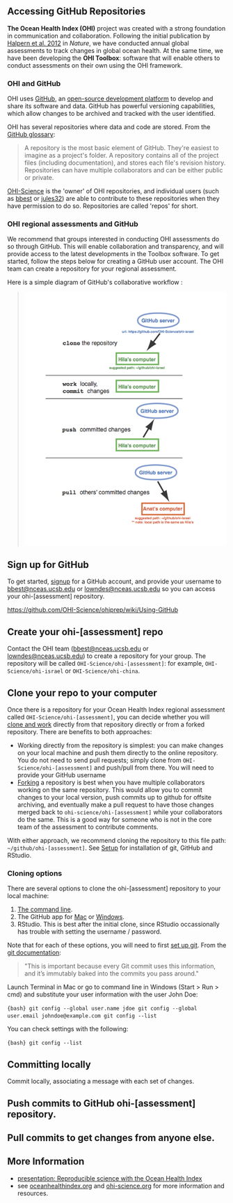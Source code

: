 Accessing GitHub Repositories
-----------------------------

**The Ocean Health Index (OHI)** project was created with a strong foundation in communication and collaboration. Following the initial publication by [Halpern et al. 2012](http://www.nature.com/nature/journal/v488/n7413/abs/nature11397.html) in *Nature*, we have conducted annual global assessments to track changes in global ocean health. At the same time, we have been developing the **OHI Toolbox**: software that will enable others to conduct assessments on their own using the OHI framework.

### OHI and GitHub

OHI uses [GitHub](http://github.com), an [open-source development platform](http://en.wikipedia.org/wiki/GitHub) to develop and share its software and data. GitHub has powerful versioning capabilities, which allow changes to be archived and tracked with the user identified.

OHI has several repositories where data and code are stored. From the [GitHub glossary](https://help.github.com/articles/github-glossary#repository):

> A repository is the most basic element of GitHub. They're easiest to imagine as a project's folder. A repository contains all of the project files (including documentation), and stores each file's revision history. Repositories can have multiple collaborators and can be either public or private.

[OHI-Science](https://github.com/OHI-Science) is the 'owner' of OHI repositories, and individual users (such as [bbest](https://github.com/bbest) or [jules32](https://github.com/jules32)) are able to contribute to these repositories when they have permission to do so. Repositories are called 'repos' for short.

### OHI regional assessments and GitHub

We recommend that groups interested in conducting OHI assessments do so through GitHub. This will enable collaboration and transparency, and will provide access to the latest developments in the Toolbox software. To get started, follow the steps below for creating a GitHub user account. The OHI team can create a repository for your regional assessment.

Here is a simple diagram of GitHub's collaborative workflow :

> ![](zfig_clone_push_pull.png)

Sign up for GitHub
------------------

To get started, [signup](http://github.com) for a GitHub account, and provide your username to <bbest@nceas.ucsb.edu> or <lowndes@nceas.ucsb.edu> so you can access your ohi-[assessment] repository.

<https://github.com/OHI-Science/ohiprep/wiki/Using-GitHub>

Create your ohi-[assessment] repo
---------------------------------

Contact the OHI team (<bbest@nceas.ucsb.edu> or <lowndes@nceas.ucsb.edu>) to create a repository for your group. The repository will be called `OHI-Science/ohi-[assessment]`: for example, `OHI-Science/ohi-israel` or `OHI-Science/ohi-china`.

Clone your repo to your computer
--------------------------------

Once there is a repository for your Ocean Health Index regional assessment called `OHI-Science/ohi-[assessment]`, you can decide whether you will [clone and work](https://github.com/OHI-Science/ohiprep/wiki/Setup#github_fork) directly from that repository directly or from a forked repository. There are benefits to both approaches:

-   Working directly from the repository is simplest: you can make changes on your local machine and push them directly to the online repository. You do not need to send pull requests; simply clone from `OHI-Science/ohi-[assessment]` and push/pull from there. You will need to provide your GitHub username
-   [Forking](https://help.github.com/articles/fork-a-repo) a repository is best when you have multiple collaborators working on the same repository. This would allow you to commit changes to your local version, push commits up to github for offsite archiving, and eventually make a pull request to have those changes merged back to `ohi-science/ohi-[assessment]` while your collaborators do the same. This is a good way for someone who is not in the core team of the assessment to contribute comments.

With either approach, we recommend cloning the repository to this file path: `~/github/ohi-[assessment]`. See [Setup](https://github.com/OHI-Science/ohiprep/wiki/Setup) for installation of git, GitHub and RStudio.

### Cloning options

There are several options to clone the ohi-[assessment] repository to your local machine:

1.  [The command line](https://help.github.com/articles/fork-a-repo#keep-your-fork-synced).
2.  The GitHub app for [Mac](https://mac.github.com/) or [Windows](https://windows.github.com/).
3.  RStudio. This is best after the initial clone, since RStudio occassionally has trouble with setting the username / password.

Note that for each of these options, you will need to first [set up git](https://help.github.com/articles/fork-a-repo#step-1-set-up-git). From the [git documentation](http://git-scm.com/book/en/Getting-Started-First-Time-Git-Setup#Your-Identity):

> "This is important because every Git commit uses this information, and it’s immutably baked into the commits you pass around."

Launch Terminal in Mac or go to command line in Windows (Start \> Run \> cmd) and substitute your user information with the user John Doe:

`{bash} git config --global user.name jdoe git config --global user.email johndoe@example.com git config --list`

You can check settings with the following:

`{bash} git config --list`

Committing locally
------------------

Commit locally, associating a message with each set of changes.

Push commits to GitHub ohi-[assessment] repository.
---------------------------------------------------

Pull commits to get changes from anyone else.
---------------------------------------------

More Information
----------------

-   [presentation: Reproducible science with the Ocean Health Index](http://bbest.github.io/talks/2014-06_OHI-repro-sci/#1)
-   see [oceanhealthindex.org](www.oceanhealthindex.org) and [ohi-science.org](ohi-science.org) for more information and resources.
